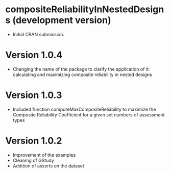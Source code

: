 # compositeReliabilityInNestedDesigns (development version)

* Initial CRAN submission.

# Version 1.0.4
* Changing the name of the package to clarify the application of it: calculating and maximizing composite reliability in nested designs

# Version 1.0.3
* Included function computeMaxCompositeReliability to maximize the Composite Reliability Coefficient for a given set numbers of assessment types

# Version 1.0.2

* Improvement of the examples
* Cleaning of GStudy
* Addition of asserts on the dataset
